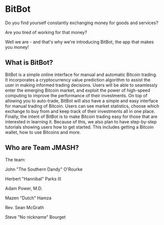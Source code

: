 BitBot
======

Do you find yourself constantly exchanging money for goods and services?

Are you tired of working for that money?

Well we are - and that's why we're introducing BitBot, the app that makes you money!

What is BitBot?
---------------

BitBot is a simple online interface for manual and automatic Bitcoin trading.  It incorporates a cryptocurrency value prediction algorithm to assist the user in making informed trading decisions.  Users will be able to seamlessly enter the emerging Bitcoin market, and exploit the power of high-speed computing to improve the performance of their investments.  On top of allowing you to auto-trade, BitBot will also have a simple and easy interface for manual trading of Bitcoin.  Users can see market statistics, choose which exchange to buy from and keep track of their investments all in one place.  Finally, the intent of BitBot is to make Bitcoin trading easy for those that are interested in learning it.  Because of this, we also plan to have step-by-step tutorials showing users how to get started.  This includes getting a Bitcoin wallet, how to use Bitcoins and more.

Who are Team JMASH?
-------------------

The team:

John "The Southern Dandy" O'Rourke

Herbert "Hannibal" Parks III

Adam Power, M.D.

Mazen "Dutch" Hamza

Rev. Sean McGrath

Steve "No nickname" Bourget
